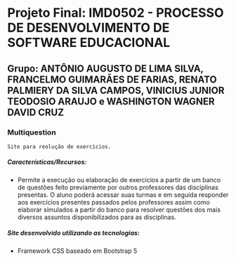 # Projeto Final: IMD0502 - PROCESSO DE DESENVOLVIMENTO DE SOFTWARE EDUCACIONAL

## Grupo:  ANTÔNIO AUGUSTO DE LIMA SILVA, FRANCELMO GUIMARÃES DE FARIAS, RENATO PALMIERY DA SILVA CAMPOS, VINICIUS JUNIOR TEODOSIO ARAUJO e WASHINGTON WAGNER DAVID CRUZ

### Multiquestion
    
    Site para reolução de exercícios.

##### Características/Recursos:

- Permite a execução ou elaboração de exercícios a partir de um banco de questões feito previamente por outros professores das disciplinas presentas. O aluno poderá acessar suas turmas e em seguida responder aos exercícios presentes passados pelos professores assim como elaborar simulados a partir do banco para resolver questões dos mais diversos assuntos disponibilizados para as disciplinas.

##### Site desenvolvido utilizando as tecnologias:

- Framework CSS baseado em Bootstrap 5